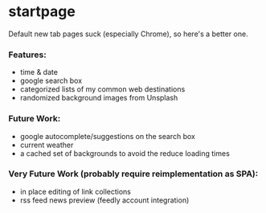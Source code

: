startpage
=========

Default new tab pages suck (especially Chrome), so here's a better one.

### Features:
* time & date
* google search box
* categorized lists of my common web destinations
* randomized background images from Unsplash

### Future Work:
* google autocomplete/suggestions on the search box
* current weather
* a cached set of backgrounds to avoid the reduce loading times

### Very Future Work (probably require reimplementation as SPA):
* in place editing of link collections
* rss feed news preview (feedly account integration)

